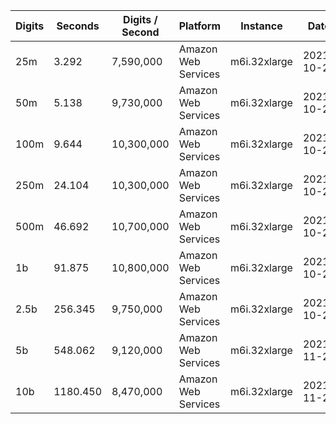 | Digits | Seconds | Digits / Second | Platform | Instance | Date | Files |
| ------ | ------- | --------------- | -------- | -------- | ---- | ----- |
| 25m | 3.292 | 7,590,000 | Amazon Web Services | m6i.32xlarge | 2021-10-29 | [cfg](../Amazon%20Web%20Services/m6i.32xlarge/ArcTanh%28e%5E-1%29%20%5BLog-Formula%5D/ArcTanh%28e%5E-1%29%20-%2020211029-155449.cfg) [out](../Amazon%20Web%20Services/m6i.32xlarge/ArcTanh%28e%5E-1%29%20%5BLog-Formula%5D/ArcTanh%28e%5E-1%29%20-%2020211029-155449.out) [txt](../Amazon%20Web%20Services/m6i.32xlarge/ArcTanh%28e%5E-1%29%20%5BLog-Formula%5D/ArcTanh%28e%5E-1%29%20-%2020211029-155449.txt) |
| 50m | 5.138 | 9,730,000 | Amazon Web Services | m6i.32xlarge | 2021-10-29 | [cfg](../Amazon%20Web%20Services/m6i.32xlarge/ArcTanh%28e%5E-1%29%20%5BLog-Formula%5D/ArcTanh%28e%5E-1%29%20-%2020211029-164716.cfg) [out](../Amazon%20Web%20Services/m6i.32xlarge/ArcTanh%28e%5E-1%29%20%5BLog-Formula%5D/ArcTanh%28e%5E-1%29%20-%2020211029-164716.out) [txt](../Amazon%20Web%20Services/m6i.32xlarge/ArcTanh%28e%5E-1%29%20%5BLog-Formula%5D/ArcTanh%28e%5E-1%29%20-%2020211029-164716.txt) |
| 100m | 9.644 | 10,300,000 | Amazon Web Services | m6i.32xlarge | 2021-10-29 | [cfg](../Amazon%20Web%20Services/m6i.32xlarge/ArcTanh%28e%5E-1%29%20%5BLog-Formula%5D/ArcTanh%28e%5E-1%29%20-%2020211029-164727.cfg) [out](../Amazon%20Web%20Services/m6i.32xlarge/ArcTanh%28e%5E-1%29%20%5BLog-Formula%5D/ArcTanh%28e%5E-1%29%20-%2020211029-164727.out) [txt](../Amazon%20Web%20Services/m6i.32xlarge/ArcTanh%28e%5E-1%29%20%5BLog-Formula%5D/ArcTanh%28e%5E-1%29%20-%2020211029-164727.txt) |
| 250m | 24.104 | 10,300,000 | Amazon Web Services | m6i.32xlarge | 2021-10-29 | [cfg](../Amazon%20Web%20Services/m6i.32xlarge/ArcTanh%28e%5E-1%29%20%5BLog-Formula%5D/ArcTanh%28e%5E-1%29%20-%2020211029-164817.cfg) [out](../Amazon%20Web%20Services/m6i.32xlarge/ArcTanh%28e%5E-1%29%20%5BLog-Formula%5D/ArcTanh%28e%5E-1%29%20-%2020211029-164817.out) [txt](../Amazon%20Web%20Services/m6i.32xlarge/ArcTanh%28e%5E-1%29%20%5BLog-Formula%5D/ArcTanh%28e%5E-1%29%20-%2020211029-164817.txt) |
| 500m | 46.692 | 10,700,000 | Amazon Web Services | m6i.32xlarge | 2021-10-29 | [cfg](../Amazon%20Web%20Services/m6i.32xlarge/ArcTanh%28e%5E-1%29%20%5BLog-Formula%5D/ArcTanh%28e%5E-1%29%20-%2020211029-181039.cfg) [out](../Amazon%20Web%20Services/m6i.32xlarge/ArcTanh%28e%5E-1%29%20%5BLog-Formula%5D/ArcTanh%28e%5E-1%29%20-%2020211029-181039.out) [txt](../Amazon%20Web%20Services/m6i.32xlarge/ArcTanh%28e%5E-1%29%20%5BLog-Formula%5D/ArcTanh%28e%5E-1%29%20-%2020211029-181039.txt) |
| 1b | 91.875 | 10,800,000 | Amazon Web Services | m6i.32xlarge | 2021-10-29 | [cfg](../Amazon%20Web%20Services/m6i.32xlarge/ArcTanh%28e%5E-1%29%20%5BLog-Formula%5D/ArcTanh%28e%5E-1%29%20-%2020211029-181214.cfg) [out](../Amazon%20Web%20Services/m6i.32xlarge/ArcTanh%28e%5E-1%29%20%5BLog-Formula%5D/ArcTanh%28e%5E-1%29%20-%2020211029-181214.out) [txt](../Amazon%20Web%20Services/m6i.32xlarge/ArcTanh%28e%5E-1%29%20%5BLog-Formula%5D/ArcTanh%28e%5E-1%29%20-%2020211029-181214.txt) |
| 2.5b | 256.345 | 9,750,000 | Amazon Web Services | m6i.32xlarge | 2021-10-29 | [cfg](../Amazon%20Web%20Services/m6i.32xlarge/ArcTanh%28e%5E-1%29%20%5BLog-Formula%5D/ArcTanh%28e%5E-1%29%20-%2020211029-220431.cfg) [out](../Amazon%20Web%20Services/m6i.32xlarge/ArcTanh%28e%5E-1%29%20%5BLog-Formula%5D/ArcTanh%28e%5E-1%29%20-%2020211029-220431.out) [txt](../Amazon%20Web%20Services/m6i.32xlarge/ArcTanh%28e%5E-1%29%20%5BLog-Formula%5D/ArcTanh%28e%5E-1%29%20-%2020211029-220431.txt) |
| 5b | 548.062 | 9,120,000 | Amazon Web Services | m6i.32xlarge | 2021-11-28 | [cfg](../Amazon%20Web%20Services/m6i.32xlarge/ArcTanh%28e%5E-1%29%20%5BLog-Formula%5D/ArcTanh%28e%5E-1%29%20-%2020211128-124156.cfg) [out](../Amazon%20Web%20Services/m6i.32xlarge/ArcTanh%28e%5E-1%29%20%5BLog-Formula%5D/ArcTanh%28e%5E-1%29%20-%2020211128-124156.out) [txt](../Amazon%20Web%20Services/m6i.32xlarge/ArcTanh%28e%5E-1%29%20%5BLog-Formula%5D/ArcTanh%28e%5E-1%29%20-%2020211128-124156.txt) |
| 10b | 1180.450 | 8,470,000 | Amazon Web Services | m6i.32xlarge | 2021-11-28 | [cfg](../Amazon%20Web%20Services/m6i.32xlarge/ArcTanh%28e%5E-1%29%20%5BLog-Formula%5D/ArcTanh%28e%5E-1%29%20-%2020211128-210842.cfg) [out](../Amazon%20Web%20Services/m6i.32xlarge/ArcTanh%28e%5E-1%29%20%5BLog-Formula%5D/ArcTanh%28e%5E-1%29%20-%2020211128-210842.out) [txt](../Amazon%20Web%20Services/m6i.32xlarge/ArcTanh%28e%5E-1%29%20%5BLog-Formula%5D/ArcTanh%28e%5E-1%29%20-%2020211128-210842.txt) |
